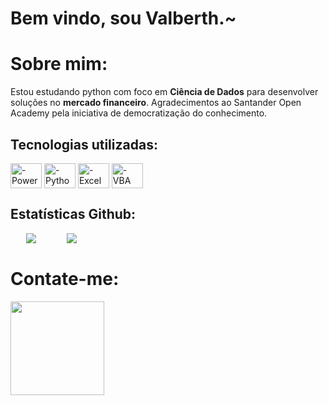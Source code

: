 # Bem vindo, sou Valberth.~

# Sobre mim:

Estou estudando python com foco em __Ciência de Dados__ para desenvolver soluções no __mercado financeiro__.
Agradecimentos ao Santander Open Academy pela iniciativa de democratização do conhecimento.

## Tecnologias utilizadas:

<div style="display: inline_block">

<a href="https://learn.microsoft.com/en-us/dax/" target="_blank"> <img align="center" alt="-Power BI" height="40" width="50" src="https://upload.wikimedia.org/wikipedia/commons/c/cf/New_Power_BI_Logo.svg"/></a>
<a href="https://docs.python.org/3/" target="_blank" ><img align="center" alt="-Python" height="40" width="50" src="https://raw.githubusercontent.com/devicons/devicon/refs/tags/v2.16.0/icons/python/python-original.svg" /></a>
<a href="https://support.microsoft.com/en-us/excel" target="_blank" ><img align="center" alt="-Excel" height="40" width="50" src="https://upload.wikimedia.org/wikipedia/commons/3/34/Microsoft_Office_Excel_%282019%E2%80%93present%29.svg"/><a/>
<a  href="https://learn.microsoft.com/en-us/office/vba/api/overview/" target="_blank"> <img align="center" alt="-VBA" height="40" width="50" src="https://static-00.iconduck.com/assets.00/file-type-vba-icon-2048x1143-g79vnax4.png"/></a>

</div>

## Estatísticas Github:

<div style="display: inline_block; margin-right: 5%; margin-left: 5%">

<img style="margin-right: 10%; vertical-align: top" src="https://github-readme-stats-git-masterrstaa-rickstaa.vercel.app/api/top-langs/?username=ValberthAraujo&bg_color=66545e&border_color=aa6f73&title_color=a39193&text_color=f6e0b5">
<img style="vertical-align: top" src="https://github-readme-stats.vercel.app/api?username=ValberthAraujo">

</div>

# Contate-me:

  <a align="left" alt="Linkedin" href="https://www.linkedin.com/in/valberth-araújo-46a869334" target="_blank"><img style="width: 150px" src="https://img.shields.io/badge/-LinkedIn-%230077B5?style=for-the-badge&logo=linkedin&logoColor=white"></a> 



